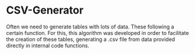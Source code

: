 # CSV-Generator

Often we need to generate tables with lots of data. These following a certain function. For this, this algorithm was developed in order to facilitate the creation of these tables, generating a .csv file from data provided directly in internal code functions.
